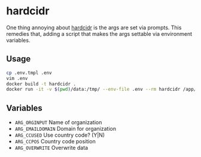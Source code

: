 # hardcidr
One thing annoying about [hardcidr](https://github.com/trustedsec/hardcidr) is the args are set via prompts. This remedies that, adding a script that makes the args settable via environment variables.

## Usage
```sh
cp .env.tmpl .env
vim .env
docker build -t hardcidr .
docker run -it -v $(pwd)/data:/tmp/ --env-file .env --rm hardcidr /app/hardCIDR_env.sh
```

## Variables

- `ARG_ORGINPUT` Name of organization  
- `ARG_EMAILDOMAIN` Domain for organization  
- `ARG_CCUSED` Use country code? (Y|N)  
- `ARG_CCPOS` Country code position  
- `ARG_OVERWRITE` Overwrite data  

